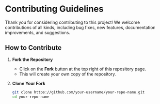 # Contributing Guidelines

Thank you for considering contributing to this project! We welcome contributions of all kinds, including bug fixes, new features, documentation improvements, and suggestions.

## How to Contribute

1. **Fork the Repository**
   - Click on the **Fork** button at the top right of this repository page.
   - This will create your own copy of the repository.

2. **Clone Your Fork**
   ```bash
   git clone https://github.com/your-username/your-repo-name.git
   cd your-repo-name
